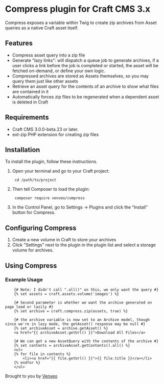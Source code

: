 # Compress plugin for Craft CMS 3.x

Compress exposes a variable within Twig to create zip archives from Asset queries as a native Craft asset itself.

## Features
- Compress asset query into a zip file
- Generate "lazy links": will dispatch a queue job to generate archives, if a user clicks a link before the job is completed or started, the asset will be fetched on-demand, or define your own logic.
- Compressed archives are stored as Assets themselves, so you may query them just like other assets
- Retrieve an asset query for the contents of an archive to show what files are contained in it
- Automatically forces zip files to be regenerated when a dependent asset is deleted in Craft

## Requirements

- Craft CMS 3.0.0-beta.23 or later.
- ext-zip PHP extension for creating zip files

## Installation

To install the plugin, follow these instructions.

1. Open your terminal and go to your Craft project:

        cd /path/to/project

2. Then tell Composer to load the plugin:

        composer require venveo/compress

3. In the Control Panel, go to Settings → Plugins and click the “Install” button for Compress.

## Configuring Compress

1. Create a new volume in Craft to store your archives
2. Click "Settings" next to the plugin in the plugin list and select a storage volume for archives.

## Using Compress
### Example Usage
```twig
    {# Note: I didn't call ".all()" on this, we only want the query #}
    {% set assets = craft.assets.volume('images') %}
    
    {# Second parameter is whether we want the archive generated on page load or lazily #}
    {% set archive = craft.compress.zip(assets, true) %}
    
    {# the archive variable is now set to an Archive model, though since we're in lazy mode, the getAsset() response may be null #}
    {% set archiveAsset = archive.getAsset() %}
    <a href="{{ archiveAsset.getUrl() }}">Download All Files</a>
    
    {# We can get a new AssetQuery with the contents of the archive #}
    {% set contents = archiveAsset.getContents().all() %}
    <ul>
    {% for file in contents %}
        <li><a href="{{ file.getUrl() }}">{{ file.title }}</a></li>
    {% endfor %}
    </ul>
```


Brought to you by [Venveo](https://venveo.com)
